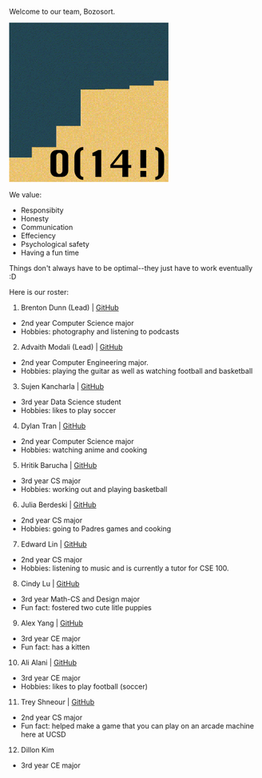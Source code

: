 Welcome to our team, Bozosort. 

![team logo](branding/logo.jpg)

We value:
- Responsibity
- Honesty
- Communication
- Effeciency
- Psychological safety 
- Having a fun time

Things don't always have to be optimal--they just have to work eventually :D

Here is our roster:
1. Brenton Dunn (Lead) | [GitHub](https://github.com/brentonmdunn)
  - 2nd year Computer Science major
  - Hobbies: photography and listening to podcasts
2. Advaith Modali (Lead) | [GitHub](https://github.com/advaithm22)
  - 2nd year Computer Engineering major.
  - Hobbies: playing the guitar as well as watching football and basketball
3. Sujen Kancharla | [GitHub](https://github.com/sujen07)
  - 3rd year Data Science student
  - Hobbies: likes to play soccer 
4. Dylan Tran | [GitHub](https://github.com/dylantrann)
  - 2nd year Computer Science major
  - Hobbies: watching anime and cooking
5. Hritik Barucha | [GitHub](https://github.com/hritikbharucha)
  - 3rd year CS major
  - Hobbies: working out and playing basketball
6. Julia Berdeski | [GitHub](https://github.com/jberdeski)
  - 2nd year CS major
  - Hobbies: going to Padres games and cooking
7. Edward Lin | [GitHub](https://github.com/EdwardLinS)
  - 2nd year CS major
  - Hobbies: listening to music and is currently a tutor for CSE 100.
8. Cindy Lu | [GitHub](https://github.com/HuimengLu)
  - 3rd year Math-CS and Design major
  - Fun fact: fostered two cute litle puppies
9. Alex Yang | [GitHub](ttps://github.com/OasisAlex)
  - 3rd year CE major
  - Fun fact: has a kitten
10. Ali Alani | [GitHub](https://github.com/a3alani)
  - 3rd year CE major
  - Hobbies: likes to play football (soccer)
11. Trey Shneour | [GitHub](https://github.com/tshneour)
  - 2nd year CS major
  - Fun fact: helped make a game that you can play on an arcade machine here at UCSD
12. Dillon Kim
  - 3rd year CE major

